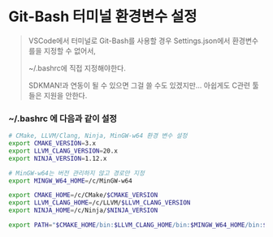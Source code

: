 # Git-Bash 터미널 환경변수 설정

> VSCode에서 터미널로 Git-Bash를 사용할 경우 Settings.json에서 환경변수를을 지정할 수 없어서,
>
> ~/.bashrc에 직접 지정해야한다.
>
> SDKMAN!과 연동이 될 수 있으면 그걸 쓸 수도 있겠지만... 아쉽게도 C관련 툴들은 지원을 안한다.



### ~/.bashrc 에 다음과 같이 설정

```bash
# CMake, LLVM/Clang, Ninja, MinGW-w64 환경 변수 설정
export CMAKE_VERSION=3.x
export LLVM_CLANG_VERSION=20.x
export NINJA_VERSION=1.12.x

# MinGW-w64는 버전 관리하지 않고 경로만 지정
export MINGW_W64_HOME=/c/MinGW-w64

export CMAKE_HOME=/c/CMake/$CMAKE_VERSION
export LLVM_CLANG_HOME=/c/LLVM/$LLVM_CLANG_VERSION
export NINJA_HOME=/c/Ninja/$NINJA_VERSION

export PATH="$CMAKE_HOME/bin:$LLVM_CLANG_HOME/bin:$MINGW_W64_HOME/bin:$NINJA_HOME:$PATH"
```

